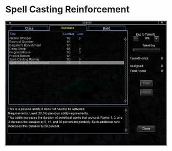<!-- TITLE: Spell Casting Reinforcement -->
<!-- SUBTITLE: A quick summary of Spell Casting Reinforcement -->

# Spell Casting Reinforcement
![Spell Casting Reinforcement](/uploads/a-as/spell-casting-reinforcement.jpg "Spell Casting Reinforcement")